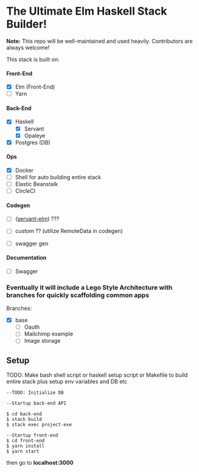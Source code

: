 # The Ultimate Elm Haskell Stack Builder!

**Note:** This repo will be well-maintained and used heavily. Contributors are always welcome!

This stack is built on:

#### Front-End
* [x] Elm (Front-End)
* [ ] Yarn

#### Back-End
* [x] Haskell
    * [x] Servant
    * [x] Opaleye
* [x] Postgres (DB)

#### Ops
* [x] Docker
* [ ] Shell for auto building entire stack
* [ ] Elastic Beanstalk
* [ ] CircleCI

#### Codegen
* [ ] ([servant-elm](https://www.google.com)) ???
* [ ] custom ?? (utilize RemoteData in codegen)
* [ ] swagger gen


#### Documentation
* [ ] Swagger

### Eventually it will include a Lego Style Architecture with branches for quickly scaffolding common apps

Branches:

* [x] base
  * [ ] Oauth
  * [ ] Mailchimp example
  * [ ] Image storage

## Setup

TODO: Make bash shell script or haskell setup script or Makefile to build entire stack plus setup env variables and DB etc

```
--TODO: Initialize DB

--Startup back-end API

$ cd back-end
$ stack build
$ stack exec project-exe

--Startup front-end
$ cd front-end
$ yarn install
$ yarn start
```

then go to **localhost:3000**
